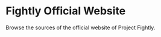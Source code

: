 Fightly Official Website
========================

Browse the sources of the official website of Project Fightly.
